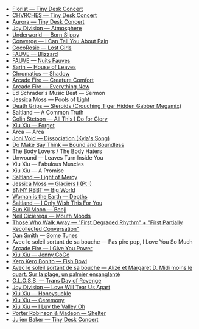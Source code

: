 - [Florist — Tiny Desk Concert][38]
- [CHVRCHES — Tiny Desk Concert][37]
- [Aurora — Tiny Desk Concert][36]
- [Joy Division — Atmosphere][35]
- [Underworld — Born Slippy][34]
- [Converge — I Can Tell You About Pain][33]
- [CocoRosie — Lost Girls][32]
- [FAUVE — Blizzard][31]
- [FAUVE — Nuits Fauves][30]
- [Sarin — House of Leaves][29]
- [Chromatics — Shadow][28]
- [Arcade Fire — Creature Comfort][27]
- [Arcade Fire — Everything Now][26]
- Ed Schrader's Music Beat — Sermon
- Jessica Moss — Pools of Light
- [Death Grips — Steroids (Crouching Tiger Hidden Gabber Megamix)][25]
- Saltland — A Common Truth
- [Colin Stetson — All This I Do for Glory][24]
- [Xiu Xiu — Forget][23]
- Arca — Arca
- [Joni Void — Dissociation (Kyla's Song)][22]
- [Do Make Say Think — Bound and Boundless][21]
- The Body Lovers / The Body Haters
- Unwound — Leaves Turn Inside You
- Xiu Xiu — Fabulous Muscles
- Xiu Xiu — A Promise
- [Saltland — Light of Mercy][20]
- [Jessica Moss — Glaciers I (Pt I)][19]
- [BNNY RBBT — Big World][18]
- [Woman is the Earth — Depths][17]
- [Saltland — I Only Wish This For You][16]
- [Sun Kil Moon — Benji][15]
- [Neil Cicierega — Mouth Moods][14]
- [Those Who Walk Away — "First Degraded Rhythm" + "First Partially Recollected Conversation"][13]
- [Dan Smith — Some Tunes][12]
- Avec le soleil sortant de sa bouche — Pas pire pop, I Love You So Much
- [Arcade Fire — I Give You Power][11]
- [Xiu Xiu — Jenny GoGo][10]
- [Kero Kero Bonito — Fish Bowl][9]
- [Avec le soleil sortant de sa bouche — Alizé et Margaret D. Midi moins le quart. Sur la plage, un palmier ensanglanté][8]
- [G.L.O.S.S. — Trans Day of Revenge][7]
- [Joy Division — Love Will Tear Us Apart][6]
- [Xiu Xiu — Honeysuckle][5]
- [Xiu Xiu — Ceremony][4]
- [Xiu Xiu — I Luv the Valley Oh][3]
- [Porter Robinson & Madeon — Shelter][2]
- [Julien Baker — Tiny Desk Concert][1]

[1]: https://youtu.be/tADWPTqR_4A
[2]: https://youtu.be/fzQ6gRAEoy0
[3]: https://youtu.be/dztURk0_DOg
[4]: https://youtu.be/95ms8A2XJY0
[5]: https://youtu.be/hYKGR8Er4vM
[6]: https://youtu.be/zuuObGsB0No
[7]: https://girlslivingoutsidesocietysshit.bandcamp.com/releases
[8]: http://cstrecords.com/cst121/
[9]: https://youtu.be/FY-CjOJCjJE
[10]: https://youtu.be/WMT6MsA3ut8
[11]: https://youtu.be/f6jma9VQEls
[12]: https://thedancemyth.bandcamp.com/album/some-tunes
[13]: http://cstrecords.com/cst122/
[14]: http://www.neilcic.com/mouthmoods/
[15]: https://youtu.be/UtndQzCUEY4
[16]: http://cstrecords.com/cst123/
[17]: https://womanistheearth.bandcamp.com/album/depths
[18]: http://www.bnnyrbbt.fans
[19]: http://cstrecords.com/cst124/
[20]: http://cstrecords.com/saltland-releases-new-single-light-of-mercy/
[21]: http://cstrecords.com/cst120/
[22]: http://cstrecords.com/cst125/
[23]: https://youtu.be/ywRzfwA75pY
[24]: https://colinstetson.bandcamp.com/album/all-this-i-do-for-glory
[25]: https://youtu.be/JUTKTk60aGk
[26]: https://youtu.be/zC30BYR3CUk
[27]: https://youtu.be/xzwicesJQ7E
[28]: https://youtu.be/IGUboLZx3Tk
[29]: https://sarin.bandcamp.com/track/house-of-leaves-split-w-guiltfeeder
[30]: https://youtu.be/cwaAppsy5yo
[31]: https://youtu.be/HMpmedi_pH4
[32]: https://youtu.be/aRa-SlftLQo
[33]: https://convergecult.bandcamp.com/album/i-can-tell-you-about-pain
[34]: https://youtu.be/iTFrCbQGyvM
[35]: https://youtu.be/1EdUjlawLJM
[36]: https://youtu.be/evBgLWQwAFA
[37]: https://youtu.be/haunJARHPm4
[38]: https://youtu.be/WbyyxIZ02Zs
